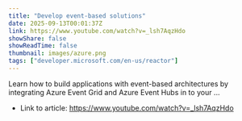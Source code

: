 ```yaml
---
title: "Develop event-based solutions"
date: 2025-09-13T00:01:37Z
link: https://www.youtube.com/watch?v=_lsh7AqzHdo
showShare: false
showReadTime: false
thumbnail: images/azure.png
tags: ["developer.microsoft.com/en-us/reactor"]
---
```

Learn how to build applications with event-based architectures by integrating Azure Event Grid and Azure Event Hubs in to your ...

- Link to article: https://www.youtube.com/watch?v=_lsh7AqzHdo